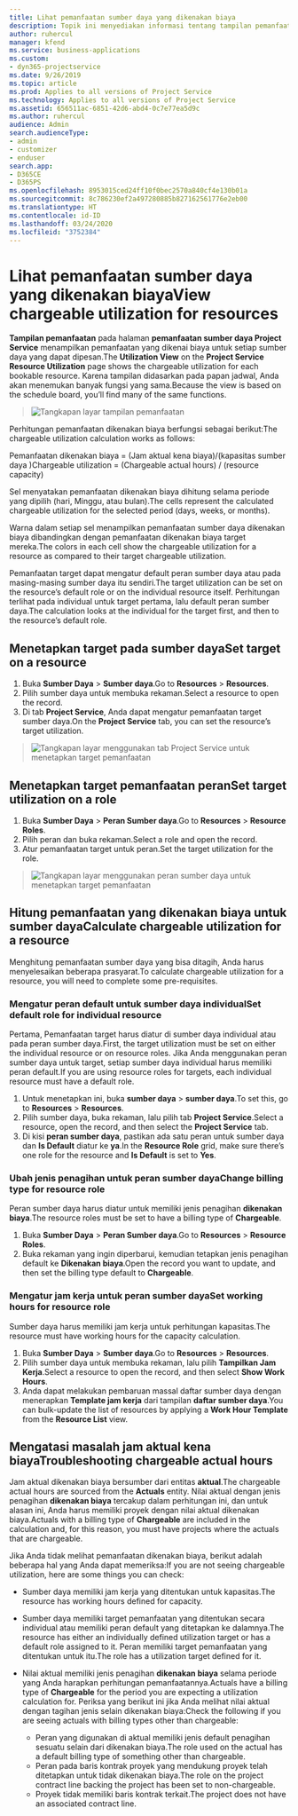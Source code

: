 ```yaml
---
title: Lihat pemanfaatan sumber daya yang dikenakan biaya
description: Topik ini menyediakan informasi tentang tampilan pemanfaatan sumber daya.
author: ruhercul
manager: kfend
ms.service: business-applications
ms.custom:
- dyn365-projectservice
ms.date: 9/26/2019
ms.topic: article
ms.prod: Applies to all versions of Project Service
ms.technology: Applies to all versions of Project Service
ms.assetid: 656511ac-6851-42d6-abd4-0c7e77ea5d9c
ms.author: ruhercul
audience: Admin
search.audienceType:
- admin
- customizer
- enduser
search.app:
- D365CE
- D365PS
ms.openlocfilehash: 8953015ced24ff10f0bec2570a840cf4e130b01a
ms.sourcegitcommit: 8c786230ef2a497280885b827162561776e2eb00
ms.translationtype: HT
ms.contentlocale: id-ID
ms.lasthandoff: 03/24/2020
ms.locfileid: "3752384"
---
```

# <a name="view-chargeable-utilization-for-resources"></a><span data-ttu-id="16351-103">Lihat pemanfaatan sumber daya yang dikenakan biaya</span><span class="sxs-lookup"><span data-stu-id="16351-103">View chargeable utilization for resources</span></span>
 
<span data-ttu-id="16351-104">**Tampilan pemanfaatan** pada halaman **pemanfaatan sumber daya Project Service** menampilkan pemanfaatan yang dikenai biaya untuk setiap sumber daya yang dapat dipesan.</span><span class="sxs-lookup"><span data-stu-id="16351-104">The **Utilization View** on the **Project Service Resource Utilization** page shows the chargeable utilization for each bookable resource.</span></span> <span data-ttu-id="16351-105">Karena tampilan didasarkan pada papan jadwal, Anda akan menemukan banyak fungsi yang sama.</span><span class="sxs-lookup"><span data-stu-id="16351-105">Because the view is based on the schedule board, you’ll find many of the same functions.</span></span>

> ![Tangkapan layar tampilan pemanfaatan](media/FAQ-utilization-1.png)
 

<span data-ttu-id="16351-107">Perhitungan pemanfaatan dikenakan biaya berfungsi sebagai berikut:</span><span class="sxs-lookup"><span data-stu-id="16351-107">The chargeable utilization calculation works as follows:</span></span>

   <span data-ttu-id="16351-108">Pemanfaatan dikenakan biaya = (Jam aktual kena biaya)/(kapasitas sumber daya )</span><span class="sxs-lookup"><span data-stu-id="16351-108">Chargeable utilization = (Chargeable actual hours) / (resource capacity)</span></span>

<span data-ttu-id="16351-109">Sel menyatakan pemanfaatan dikenakan biaya dihitung selama periode yang dipilih (hari, Minggu, atau bulan).</span><span class="sxs-lookup"><span data-stu-id="16351-109">The cells represent the calculated chargeable utilization for the selected period (days, weeks, or months).</span></span>

<span data-ttu-id="16351-110">Warna dalam setiap sel menampilkan pemanfaatan sumber daya dikenakan biaya dibandingkan dengan pemanfaatan dikenakan biaya target mereka.</span><span class="sxs-lookup"><span data-stu-id="16351-110">The colors in each cell show the chargeable utilization for a resource as compared to their target chargeable utilization.</span></span> 

<span data-ttu-id="16351-111">Pemanfaatan target dapat mengatur default peran sumber daya atau pada masing-masing sumber daya itu sendiri.</span><span class="sxs-lookup"><span data-stu-id="16351-111">The target utilization can be set on the resource’s default role or on the individual resource itself.</span></span> <span data-ttu-id="16351-112">Perhitungan terlihat pada individual untuk target pertama, lalu default peran sumber daya.</span><span class="sxs-lookup"><span data-stu-id="16351-112">The calculation looks at the individual for the target first, and then to the resource’s default role.</span></span>

## <a name="set-target-on-a-resource"></a><span data-ttu-id="16351-113">Menetapkan target pada sumber daya</span><span class="sxs-lookup"><span data-stu-id="16351-113">Set target on a resource</span></span>

1. <span data-ttu-id="16351-114">Buka **Sumber Daya** \> **Sumber daya**.</span><span class="sxs-lookup"><span data-stu-id="16351-114">Go to **Resources** \> **Resources**.</span></span> 
2. <span data-ttu-id="16351-115">Pilih sumber daya untuk membuka rekaman.</span><span class="sxs-lookup"><span data-stu-id="16351-115">Select a resource to open the record.</span></span> 
3. <span data-ttu-id="16351-116">Di tab **Project Service**, Anda dapat mengatur pemanfaatan target sumber daya.</span><span class="sxs-lookup"><span data-stu-id="16351-116">On the **Project Service** tab, you can set the resource’s target utilization.</span></span>

> ![Tangkapan layar menggunakan tab Project Service untuk menetapkan target pemanfaatan](media/FAQ-utilization-2.png)
 
## <a name="set-target-utilization-on-a-role"></a><span data-ttu-id="16351-118">Menetapkan target pemanfaatan peran</span><span class="sxs-lookup"><span data-stu-id="16351-118">Set target utilization on a role</span></span>

1. <span data-ttu-id="16351-119">Buka **Sumber Daya** \> **Peran Sumber daya**.</span><span class="sxs-lookup"><span data-stu-id="16351-119">Go to **Resources** \> **Resource Roles**.</span></span> 
2. <span data-ttu-id="16351-120">Pilih peran dan buka rekaman.</span><span class="sxs-lookup"><span data-stu-id="16351-120">Select a role and open the record.</span></span> 
3. <span data-ttu-id="16351-121">Atur pemanfaatan target untuk peran.</span><span class="sxs-lookup"><span data-stu-id="16351-121">Set the target utilization for the role.</span></span>

> ![Tangkapan layar menggunakan peran sumber daya untuk menetapkan target pemanfaatan](media/FAQ-utilization-3.png)
 
## <a name="calculate-chargeable-utilization-for-a-resource"></a><span data-ttu-id="16351-123">Hitung pemanfaatan yang dikenakan biaya untuk sumber daya</span><span class="sxs-lookup"><span data-stu-id="16351-123">Calculate chargeable utilization for a resource</span></span>

<span data-ttu-id="16351-124">Menghitung pemanfaatan sumber daya yang bisa ditagih, Anda harus menyelesaikan beberapa prasyarat.</span><span class="sxs-lookup"><span data-stu-id="16351-124">To calculate chargeable utilization for a resource, you will need to complete some pre-requisites.</span></span> 

### <a name="set-default-role-for-individual-resource"></a><span data-ttu-id="16351-125">Mengatur peran default untuk sumber daya individual</span><span class="sxs-lookup"><span data-stu-id="16351-125">Set default role for individual resource</span></span>

<span data-ttu-id="16351-126">Pertama, Pemanfaatan target harus diatur di sumber daya individual atau pada peran sumber daya.</span><span class="sxs-lookup"><span data-stu-id="16351-126">First, the target utilization must be set on either the individual resource or on resource roles.</span></span> <span data-ttu-id="16351-127">Jika Anda menggunakan peran sumber daya untuk target, setiap sumber daya individual harus memiliki peran default.</span><span class="sxs-lookup"><span data-stu-id="16351-127">If you are using resource roles for targets, each individual resource must have a default role.</span></span> 

1. <span data-ttu-id="16351-128">Untuk menetapkan ini, buka **sumber daya** \> **sumber daya**.</span><span class="sxs-lookup"><span data-stu-id="16351-128">To set this, go to **Resources** \> **Resources**.</span></span> 
2. <span data-ttu-id="16351-129">Pilih sumber daya, buka rekaman, lalu pilih tab **Project Service**.</span><span class="sxs-lookup"><span data-stu-id="16351-129">Select a resource, open the record, and then select the **Project Service** tab.</span></span> 
3. <span data-ttu-id="16351-130">Di kisi **peran sumber daya**, pastikan ada satu peran untuk sumber daya dan **Is Default** diatur ke **ya**.</span><span class="sxs-lookup"><span data-stu-id="16351-130">In the **Resource Role** grid, make sure there’s one role for the resource and **Is Default** is set to **Yes**.</span></span>
 
### <a name="change-billing-type-for-resource-role"></a><span data-ttu-id="16351-131">Ubah jenis penagihan untuk peran sumber daya</span><span class="sxs-lookup"><span data-stu-id="16351-131">Change billing type for resource role</span></span>

<span data-ttu-id="16351-132">Peran sumber daya harus diatur untuk memiliki jenis penagihan **dikenakan biaya**.</span><span class="sxs-lookup"><span data-stu-id="16351-132">The resource roles must be set to have a billing type of **Chargeable**.</span></span> 

1. <span data-ttu-id="16351-133">Buka **Sumber Daya** \> **Peran Sumber daya**.</span><span class="sxs-lookup"><span data-stu-id="16351-133">Go to **Resources** \> **Resource Roles**.</span></span> 
2. <span data-ttu-id="16351-134">Buka rekaman yang ingin diperbarui, kemudian tetapkan jenis penagihan default ke **Dikenakan biaya**.</span><span class="sxs-lookup"><span data-stu-id="16351-134">Open the record you want to update, and then set the billing type default to **Chargeable**.</span></span>

### <a name="set-working-hours-for-resource-role"></a><span data-ttu-id="16351-135">Mengatur jam kerja untuk peran sumber daya</span><span class="sxs-lookup"><span data-stu-id="16351-135">Set working hours for resource role</span></span>
 
<span data-ttu-id="16351-136">Sumber daya harus memiliki jam kerja untuk perhitungan kapasitas.</span><span class="sxs-lookup"><span data-stu-id="16351-136">The resource must have working hours for the capacity calculation.</span></span> 

1. <span data-ttu-id="16351-137">Buka **Sumber Daya** \> **Sumber daya**.</span><span class="sxs-lookup"><span data-stu-id="16351-137">Go to **Resources** \> **Resources**.</span></span> 
2. <span data-ttu-id="16351-138">Pilih sumber daya untuk membuka rekaman, lalu pilih **Tampilkan Jam Kerja**.</span><span class="sxs-lookup"><span data-stu-id="16351-138">Select a resource to open the record, and then select **Show Work Hours**.</span></span> 
3. <span data-ttu-id="16351-139">Anda dapat melakukan pembaruan massal daftar sumber daya dengan menerapkan **Template jam kerja** dari tampilan **daftar sumber daya**.</span><span class="sxs-lookup"><span data-stu-id="16351-139">You can bulk-update the list of resources by applying a **Work Hour Template** from the **Resource List** view.</span></span>

## <a name="troubleshooting-chargeable-actual-hours"></a><span data-ttu-id="16351-140">Mengatasi masalah jam aktual kena biaya</span><span class="sxs-lookup"><span data-stu-id="16351-140">Troubleshooting chargeable actual hours</span></span>

<span data-ttu-id="16351-141">Jam aktual dikenakan biaya bersumber dari entitas **aktual**.</span><span class="sxs-lookup"><span data-stu-id="16351-141">The chargeable actual hours are sourced from the **Actuals** entity.</span></span> <span data-ttu-id="16351-142">Nilai aktual dengan jenis penagihan **dikenakan biaya** tercakup dalam perhitungan ini, dan untuk alasan ini, Anda harus memiliki proyek dengan nilai aktual dikenakan biaya.</span><span class="sxs-lookup"><span data-stu-id="16351-142">Actuals with a billing type of **Chargeable** are included in the calculation and, for this reason, you must have projects where the actuals that are chargeable.</span></span>

<span data-ttu-id="16351-143">Jika Anda tidak melihat pemanfaatan dikenakan biaya, berikut adalah beberapa hal yang Anda dapat memeriksa:</span><span class="sxs-lookup"><span data-stu-id="16351-143">If you are not seeing chargeable utilization, here are some things you can check:</span></span>

- <span data-ttu-id="16351-144">Sumber daya memiliki jam kerja yang ditentukan untuk kapasitas.</span><span class="sxs-lookup"><span data-stu-id="16351-144">The resource has working hours defined for capacity.</span></span>
- <span data-ttu-id="16351-145">Sumber daya memiliki target pemanfaatan yang ditentukan secara individual atau memiliki peran default yang ditetapkan ke dalamnya.</span><span class="sxs-lookup"><span data-stu-id="16351-145">The resource has either an individually defined utilization target or has a default role assigned to it.</span></span> <span data-ttu-id="16351-146">Peran memiliki target pemanfaatan yang ditentukan untuk itu.</span><span class="sxs-lookup"><span data-stu-id="16351-146">The role has a utilization target defined for it.</span></span>
- <span data-ttu-id="16351-147">Nilai aktual memiliki jenis penagihan **dikenakan biaya** selama periode yang Anda harapkan perhitungan pemanfaatannya.</span><span class="sxs-lookup"><span data-stu-id="16351-147">Actuals have a billing type of **Chargeable** for the period you are expecting a utilization calculation for.</span></span> <span data-ttu-id="16351-148">Periksa yang berikut ini jika Anda melihat nilai aktual dengan tagihan jenis selain dikenakan biaya:</span><span class="sxs-lookup"><span data-stu-id="16351-148">Check the following if you are seeing actuals with billing types other than chargeable:</span></span>

  - <span data-ttu-id="16351-149">Peran yang digunakan di aktual memiliki jenis default penagihan sesuatu selain dari dikenakan biaya.</span><span class="sxs-lookup"><span data-stu-id="16351-149">The role used on the actual has a default billing type of something other than chargeable.</span></span>
  - <span data-ttu-id="16351-150">Peran pada baris kontrak proyek yang mendukung proyek telah ditetapkan untuk tidak dikenakan biaya.</span><span class="sxs-lookup"><span data-stu-id="16351-150">The role on the project contract line backing the project has been set to non-chargeable.</span></span>
  - <span data-ttu-id="16351-151">Proyek tidak memiliki baris kontrak terkait.</span><span class="sxs-lookup"><span data-stu-id="16351-151">The project does not have an associated contract line.</span></span>

